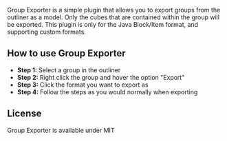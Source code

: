 Group Exporter is a simple plugin that allows you to export groups from the outliner as a model. Only the cubes that are contained within the group will be exported. This plugin is only for the Java Block/Item format, and supporting custom formats.

## How to use Group Exporter

- **Step 1:** Select a group in the outliner
- **Step 2:** Right click the group and hover the option "Export"
- **Step 3:** Click the format you want to export as
- **Step 4:** Follow the steps as you would normally when exporting

## License

Group Exporter is available under MIT